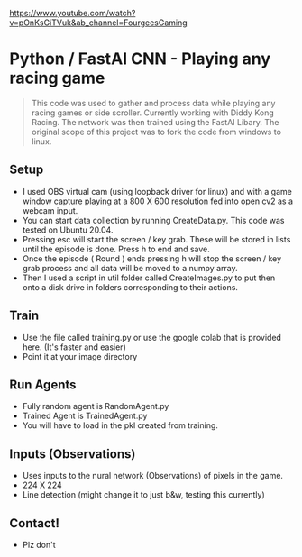 https://www.youtube.com/watch?v=pOnKsGiTVuk&ab_channel=FourgeesGaming
# Python / FastAI CNN - Playing any racing game
> This code was used to gather and process data while playing any racing games or side scroller. Currently working with Diddy Kong Racing.
> The network was then trained using the FastAI Libary. The original scope of this project was to fork the code from windows to linux.

## Setup
- I used OBS virtual cam (using loopback driver for linux) and with a game window capture playing at a 800 X 600 resolution fed into open cv2 as a webcam input.
- You can start data collection by running CreateData.py. This code was tested on Ubuntu 20.04.
- Pressing esc will start the screen / key grab. These will be stored in lists until the episode is done. Press h to end and save.
- Once the episode ( Round ) ends pressing h will stop the screen / key grab process and all data will be moved to a numpy array.
- Then I used a script in util folder called CreateImages.py to put then onto a disk drive in folders corresponding to their actions.

## Train
- Use the file called training.py or use the google colab that is provided here. (It's faster and easier)
- Point it at your image directory

## Run Agents
- Fully random agent is RandomAgent.py
- Trained Agent is TrainedAgent.py
- You will have to load in the pkl created from training.

## Inputs (Observations)
- Uses inputs to the nural network (Observations) of pixels in the game.
- 224 X 224
- Line detection (might change it to just b&w, testing this currently)

## Contact!
- Plz don't
